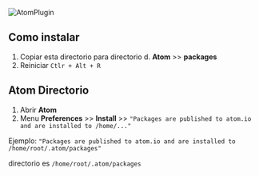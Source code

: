 ![AtomPlugin](https://raw.githubusercontent.com/primitivorm/latino/AtomSyntax/AtomPlugin/screenshot.png "AtomPlugin")

## Como instalar
1. Copiar esta directorio para directorio d. **Atom** >> **packages**
3. Reiniciar `Ctlr + Alt + R`

## Atom Directorio
1. Abrir **Atom**
3. Menu **Preferences** >> **Install** >> `"Packages are published to atom.io and are installed to /home/..."`

Ejemplo: `"Packages are published to atom.io and are installed to /home/root/.atom/packages"`

directorio es `/home/root/.atom/packages`
